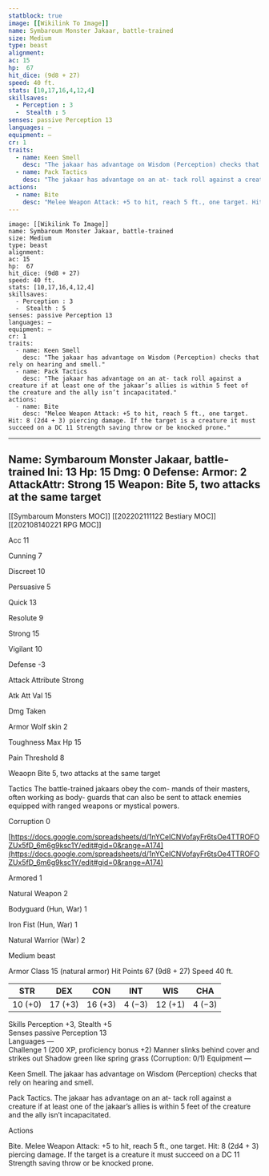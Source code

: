 ```yaml
---
statblock: true
image: [[Wikilink To Image]]
name: Symbaroum Monster Jakaar, battle-trained
size: Medium
type: beast
alignment:
ac: 15
hp:  67
hit_dice: (9d8 + 27)
speed: 40 ft.
stats: [10,17,16,4,12,4]
skillsaves:
  - Perception : 3
  -  Stealth : 5
senses: passive Perception 13
languages: —
equipment: —
cr: 1
traits:
  - name: Keen Smell
    desc: "The jakaar has advantage on Wisdom (Perception) checks that rely on hearing and smell."
  - name: Pack Tactics
    desc: "The jakaar has advantage on an at- tack roll against a creature if at least one of the jakaar’s allies is within 5 feet of the creature and the ally isn’t incapacitated."
actions:
  - name: Bite
    desc: "Melee Weapon Attack: +5 to hit, reach 5 ft., one target. Hit: 8 (2d4 + 3) piercing damage. If the target is a creature it must succeed on a DC 11 Strength saving throw or be knocked prone."
---
```

```statblock
image: [[Wikilink To Image]]
name: Symbaroum Monster Jakaar, battle-trained
size: Medium
type: beast
alignment:
ac: 15
hp:  67
hit_dice: (9d8 + 27)
speed: 40 ft.
stats: [10,17,16,4,12,4]
skillsaves:
  - Perception : 3
  -  Stealth : 5
senses: passive Perception 13
languages: —
equipment: —
cr: 1
traits:
  - name: Keen Smell
    desc: "The jakaar has advantage on Wisdom (Perception) checks that rely on hearing and smell."
  - name: Pack Tactics
    desc: "The jakaar has advantage on an at- tack roll against a creature if at least one of the jakaar’s allies is within 5 feet of the creature and the ally isn’t incapacitated."
actions:
  - name: Bite
    desc: "Melee Weapon Attack: +5 to hit, reach 5 ft., one target. Hit: 8 (2d4 + 3) piercing damage. If the target is a creature it must succeed on a DC 11 Strength saving throw or be knocked prone."
```
---
Name: Symbaroum Monster Jakaar, battle-trained
Ini: 13
Hp: 15
Dmg: 0
Defense: 
Armor: 2
AttackAttr: Strong 15
Weapon: Bite 5, two attacks at the same target
---
[[Symbaroum Monsters MOC]]
[[202202111122 Bestiary MOC]]
[[202108140221 RPG MOC]]

Acc 11

Cunning 7

Discreet 10

Persuasive 5

Quick 13

Resolute 9

Strong 15

Vigilant 10

Defense -3

Attack Attribute Strong

Atk Att Val 15

Dmg Taken

Armor Wolf skin 2

Toughness Max Hp 15

Pain Threshold 8

Weaopn Bite 5, two attacks at the same target

Tactics The battle-trained jakaars obey the com- mands of their masters, often working as body- guards that can also be sent to attack enemies equipped with ranged weapons or mystical powers.

Corruption 0

[https://docs.google.com/spreadsheets/d/1nYCeICNVofayFr6tsOe4TTROFOZUx5fD_6m6g9ksc1Y/edit#gid=0&range=A174](https://docs.google.com/spreadsheets/d/1nYCeICNVofayFr6tsOe4TTROFOZUx5fD_6m6g9ksc1Y/edit#gid=0&range=A174)

Armored 1

Natural Weapon 2

Bodyguard (Hun, War) 1

Iron Fist (Hun, War) 1

Natural Warrior (War) 2


 

Medium beast

Armor Class 15 (natural armor)
Hit Points 67 (9d8 + 27) 
Speed 40 ft.

 
| STR     | DEX     | CON     | INT    | WIS     | CHA    |
| ------- | ------- | ------- | ------ | ------- | ------ |
| 10 (+0) | 17 (+3) | 16 (+3) | 4 (−3) | 12 (+1) | 4 (−3) |


 

Skills Perception +3, Stealth +5  
Senses passive Perception 13  
Languages —  
Challenge 1 (200 XP, proficiency bonus +2) 
Manner slinks behind cover and strikes out Shadow green like spring grass (Corruption: 0/1) 
Equipment —

 

Keen Smell. The jakaar has advantage on Wisdom (Perception) checks that rely on hearing and smell.

Pack Tactics. The jakaar has advantage on an at- tack roll against a creature if at least one of the jakaar’s allies is within 5 feet of the creature and the ally isn’t incapacitated.

Actions

Bite. Melee Weapon Attack: +5 to hit, reach 5 ft., one target. Hit: 8 (2d4 + 3) piercing damage. If the target is a creature it must succeed on a DC 11 Strength saving throw or be knocked prone.

